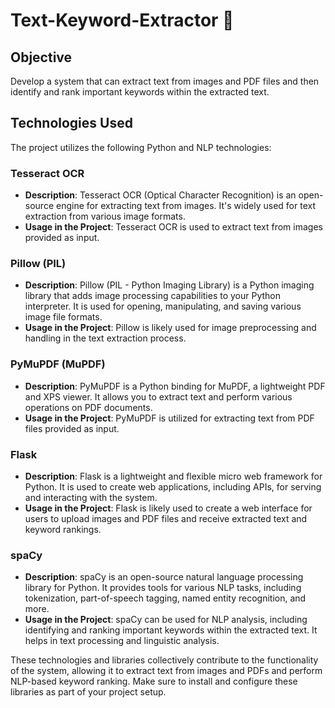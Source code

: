 # Text-Keyword-Extractor 📃 


## Objective
Develop a system that can extract text from images and PDF files and then identify and rank important keywords within the extracted text.


## Technologies Used

The project utilizes the following Python and NLP technologies:

### Tesseract OCR
- **Description**: Tesseract OCR (Optical Character Recognition) is an open-source engine for extracting text from images. It's widely used for text extraction from various image formats.
- **Usage in the Project**: Tesseract OCR is used to extract text from images provided as input.

### Pillow (PIL)
- **Description**: Pillow (PIL - Python Imaging Library) is a Python imaging library that adds image processing capabilities to your Python interpreter. It is used for opening, manipulating, and saving various image file formats.
- **Usage in the Project**: Pillow is likely used for image preprocessing and handling in the text extraction process.

### PyMuPDF (MuPDF)
- **Description**: PyMuPDF is a Python binding for MuPDF, a lightweight PDF and XPS viewer. It allows you to extract text and perform various operations on PDF documents.
- **Usage in the Project**: PyMuPDF is utilized for extracting text from PDF files provided as input.

### Flask
- **Description**: Flask is a lightweight and flexible micro web framework for Python. It is used to create web applications, including APIs, for serving and interacting with the system.
- **Usage in the Project**: Flask is likely used to create a web interface for users to upload images and PDF files and receive extracted text and keyword rankings.

### spaCy
- **Description**: spaCy is an open-source natural language processing library for Python. It provides tools for various NLP tasks, including tokenization, part-of-speech tagging, named entity recognition, and more.
- **Usage in the Project**: spaCy can be used for NLP analysis, including identifying and ranking important keywords within the extracted text. It helps in text processing and linguistic analysis.

These technologies and libraries collectively contribute to the functionality of the system, allowing it to extract text from images and PDFs and perform NLP-based keyword ranking. Make sure to install and configure these libraries as part of your project setup.

